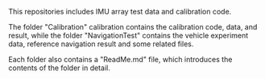 This repositories includes IMU array test data and calibration code.



The folder "Calibration" calibration contains the calibration code,  data, and result, while the folder "NavigationTest" contains the vehicle experiment data, reference navigation result and some related files.



Each folder also contains a "ReadMe.md" file, which introduces the contents of the folder in detail. 

